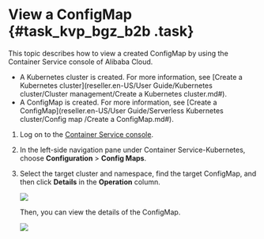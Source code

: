 # View a ConfigMap {#task_kvp_bgz_b2b .task}

This topic describes how to view a created ConfigMap by using the Container Service console of Alibaba Cloud.

-   A Kubernetes cluster is created. For more information, see [Create a Kubernetes cluster](reseller.en-US/User Guide/Kubernetes cluster/Cluster management/Create a Kubernetes cluster.md#).
-   A ConfigMap is created. For more information, see [Create a ConfigMap](reseller.en-US/User Guide/Serverless Kubernetes cluster/Config map /Create a ConfigMap.md#).

1.  Log on to the [Container Service console](https://partners-intl.console.aliyun.com/#/cs).
2.  In the left-side navigation pane under Container Service-Kubernetes, choose **Configuration** \> **Config Maps**.
3.  Select the target cluster and namespace, find the target ConfigMap, and then click **Details** in the **Operation** column. 

    ![](http://static-aliyun-doc.oss-cn-hangzhou.aliyuncs.com/assets/img/136652/155710686940651_en-US.png)

    Then, you can view the details of the ConfigMap.

    ![](http://static-aliyun-doc.oss-cn-hangzhou.aliyuncs.com/assets/img/136652/155710686940653_en-US.png)


